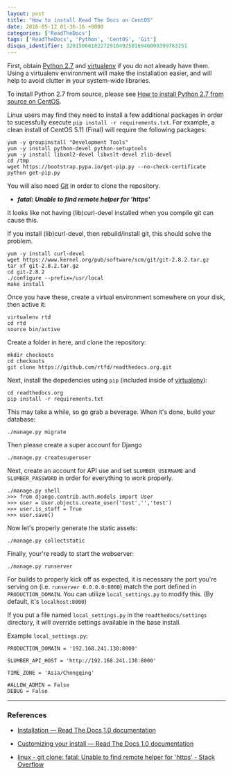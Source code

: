 ```yaml
---
layout: post
title: "How to install Read The Docs on CentOS"
date: 2016-05-12 01-36-16 +0800
categories: ['ReadTheDocs']
tags: ['ReadTheDocs', 'Python', 'CentOS', 'Git']
disqus_identifier: 320150661822729104925016946000399763251
---
```

First, obtain [Python 2.7](http://www.python.org/) and [virtualenv](http://pypi.python.org/pypi/virtualenv) if you do not already have them. Using a virtualenv environment will make the installation easier, and will help to avoid clutter in your system-wide libraries.

To install Python 2.7 from source, please see [How to install Python 2.7 from source on CentOS](/python/2016/05/11/how-to-install-python-2.7-from-source-on-centos.html).

Linux users may find they need to install a few additional packages in order to sucessfully execute `pip install -r requirements.txt`. For example, a clean install of CentOS 5.11 (Final) will require the following packages:

    yum -y groupinstall "Development Tools"
    yum -y install python-devel python-setuptools
    yum -y install libxml2-devel libxslt-devel zlib-devel
    cd /tmp
    wget https://bootstrap.pypa.io/get-pip.py --no-check-certificate
    python get-pip.py

You will also need [Git](http://git-scm.com/) in order to clone the repository.

* ***fatal: Unable to find remote helper for 'https'***

It looks like not having (lib)curl-devel installed when you compile git can cause this.

If you install (lib)curl-devel, then rebuild/install git, this should solve the problem.

    yum -y install curl-devel
    wget https://www.kernel.org/pub/software/scm/git/git-2.8.2.tar.gz
    tar xf git-2.8.2.tar.gz
    cd git-2.8.2
    ./configure --prefix=/usr/local
    make install

Once you have these, create a virtual environment somewhere on your disk, then active it:

    virtualenv rtd
    cd rtd
    source bin/active

Create a folder in here, and clone the repository:

    mkdir checkouts
    cd checkouts
    git clone https://github.com/rtfd/readthedocs.org.git

Next, install the depedencies using `pip` (included inside of [virtualenv](http://pypi.python.org/pypi/virtualenv)):

    cd readthedocs.org
    pip install -r requirements.txt

This may take a while, so go grab a beverage. When it's done, build your database:

    ./manage.py migrate

Then please create a super account for Django

    ./manage.py createsuperuser

Next, create an account for API use and set `SLUMBER_USERNAME` and `SLUMBER_PASSWORD` in order for everything to work properly.

    ./manage.py shell
    >>> from django.contrib.auth.models import User
    >>> user = User.objects.create_user('test','','test')
    >>> user.is_staff = True
    >>> user.save()

Now let's properly generate the static assets:

    ./manage.py collectstatic

Finally, your're ready to start the webserver:

    ./manage.py runserver

For builds to properly kick off as expected, it is necessary the port you're serving on (i.e. `runserver 0.0.0.0:8000`) match the port defined in `PRODUCTION_DOMAIN`. You can utilize `local_settings.py` to modify this. (By default, it's `localhost:8000`)

If you put a file named `local_settings.py` in the `readthedocs/settings` directory, it will override settings available in the base install.

Example `local_settings.py`:

    PRODUCTION_DOMAIN = '192.168.241.130:8000'

    SLUMBER_API_HOST = 'http://192.168.241.130:8000'

    TIME_ZONE = 'Asia/Chongqing'

    #ALLOW_ADMIN = False
    DEBUG = False

* * *

### References

* [Installation — Read The Docs 1.0 documentation](http://docs.readthedocs.io/en/latest/install.html)

* [Customizing your install — Read The Docs 1.0 documentation](http://docs.readthedocs.io/en/latest/custom_installs/customization.html)

* [linux - git clone: fatal: Unable to find remote helper for 'https' - Stack Overflow](http://stackoverflow.com/questions/8329485/git-clone-fatal-unable-to-find-remote-helper-for-https)

